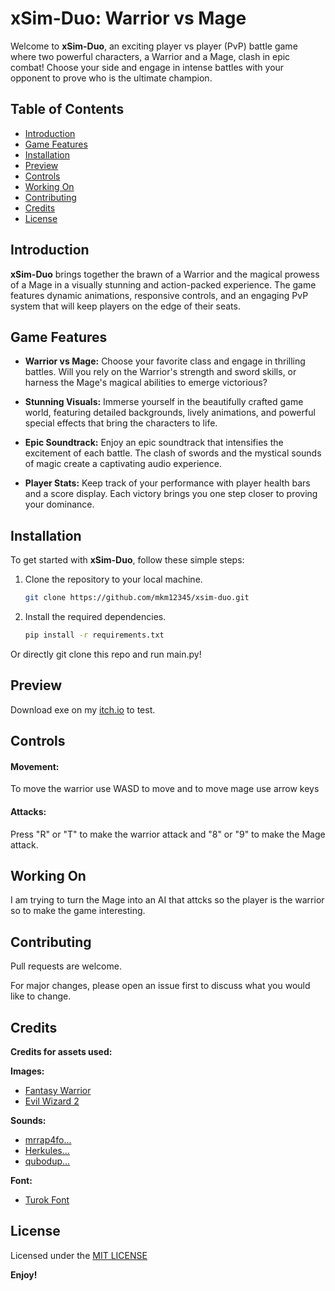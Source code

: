 # xSim-Duo: Warrior vs Mage

Welcome to **xSim-Duo**, an exciting player vs player (PvP) battle game where two powerful characters, a Warrior and a Mage, clash in epic combat! Choose your side and engage in intense battles with your opponent to prove who is the ultimate champion.

## Table of Contents
- [Introduction](#introduction)
- [Game Features](#game-features)
- [Installation](#installation)
- [Preview](#preview)
- [Controls](#controls)
- [Working On](#working-on)
- [Contributing](#contributing)
- [Credits](#credits)
- [License](#license)

## Introduction

**xSim-Duo** brings together the brawn of a Warrior and the magical prowess of a Mage in a visually stunning and action-packed experience. The game features dynamic animations, responsive controls, and an engaging PvP system that will keep players on the edge of their seats.

## Game Features

- **Warrior vs Mage:** Choose your favorite class and engage in thrilling battles. Will you rely on the Warrior's strength and sword skills, or harness the Mage's magical abilities to emerge victorious?

- **Stunning Visuals:** Immerse yourself in the beautifully crafted game world, featuring detailed backgrounds, lively animations, and powerful special effects that bring the characters to life.

- **Epic Soundtrack:** Enjoy an epic soundtrack that intensifies the excitement of each battle. The clash of swords and the mystical sounds of magic create a captivating audio experience.

- **Player Stats:** Keep track of your performance with player health bars and a score display. Each victory brings you one step closer to proving your dominance.

## Installation

To get started with **xSim-Duo**, follow these simple steps:

1. Clone the repository to your local machine.

    ```bash
    git clone https://github.com/mkm12345/xsim-duo.git
    ```

2. Install the required dependencies.

    ```bash
    pip install -r requirements.txt

Or directly git clone this repo and run main.py!

## Preview
Download exe on my [itch.io](https://sharazer.itch.io/xsim-duo) to test.

## Controls
#### Movement:
To move the warrior use WASD to move and to move mage use arrow keys
#### Attacks:
Press "R" or "T" to make the warrior attack and "8" or "9" to make the Mage attack.

## Working On
I am trying to turn the Mage into an AI that attcks so the player is the warrior so to make the game interesting.

## Contributing

Pull requests are welcome. 

For major changes, please open an issue first to discuss what you would like to change.

## Credits
**Credits for assets used:**

**Images:**
- [Fantasy Warrior](https://luizmelo.itch.io/fantasy-warrior)
- [Evil Wizard 2](https://luizmelo.itch.io/evil-wizard-2)

**Sounds:**
- [mrrap4fo...](https://freesound.org/people/mrrap4food/sounds/493918/)
- [Herkules...](https://freesound.org/people/Herkules92/sounds/547600/)
- [qubodup...](https://freesound.org/people/qubodup/sounds/442872/)

**Font:**
- [Turok Font](https://fontmeme.com/fonts/turok-font/)


## License
Licensed under the [MIT LICENSE](LICENSE)

**Enjoy!**

